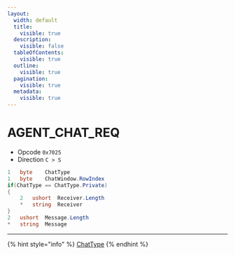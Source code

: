 ```yaml
---
layout:
  width: default
  title:
    visible: true
  description:
    visible: false
  tableOfContents:
    visible: true
  outline:
    visible: true
  pagination:
    visible: true
  metadata:
    visible: true
---
```


# AGENT\_CHAT\_REQ

* Opcode `0x7025`
* Direction `C > S`

```csharp
1   byte    ChatType
1   byte    ChatWindow.RowIndex
if(ChatType == ChatType.Private)
{
    2   ushort  Receiver.Length
    *   string  Receiver
}
2   ushort  Message.Length
*   string  Message
```

***

{% hint style="info" %}
[ChatType](agent_chat_update.md#chattype)
{% endhint %}
